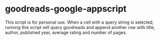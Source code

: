 # goodreads-google-appscript
This script is for personal use. When a cell with a query string is selected, running this script will query goodreads and append another row with title, author, published year, average rating and number of pages.

